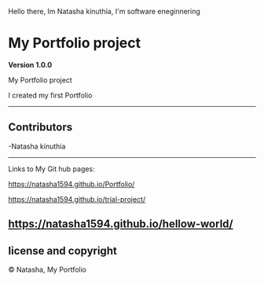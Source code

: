 Hello there, Im Natasha kinuthia, I'm software eneginnering 

# My Portfolio project

**Version 1.0.0**

My Portfolio project

I created my first Portfolio

---

## Contributors

-Natasha kinuthia 

---
Links to My Git hub pages:

https://natasha1594.github.io/Portfolio/

https://natasha1594.github.io/trial-project/

https://natasha1594.github.io/hellow-world/
---
## license and copyright

<span>&#169;</span> Natasha, My Portfolio
